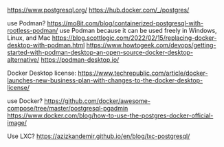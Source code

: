 

https://www.postgresql.org/
https://hub.docker.com/_/postgres/

use Podman?
https://mo8it.com/blog/containerized-postgresql-with-rootless-podman/
use Podman because it can be used freely in Windows, Linux, and Mac
https://blog.scottlogic.com/2022/02/15/replacing-docker-desktop-with-podman.html
https://www.howtogeek.com/devops/getting-started-with-podman-desktop-an-open-source-docker-desktop-alternative/
https://podman-desktop.io/

Docker Desktop license:
https://www.techrepublic.com/article/docker-launches-new-business-plan-with-changes-to-the-docker-desktop-license/


use Docker?
https://github.com/docker/awesome-compose/tree/master/postgresql-pgadmin
https://www.docker.com/blog/how-to-use-the-postgres-docker-official-image/

Use LXC?
https://azizkandemir.github.io/en/blog/lxc-postgresql/

